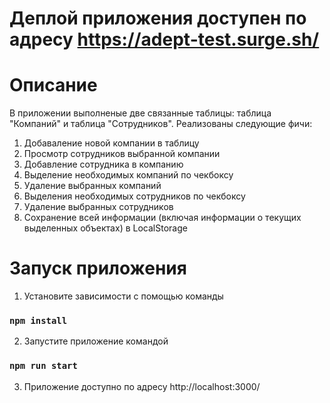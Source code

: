 # Деплой приложения доступен по адресу https://adept-test.surge.sh/

# Описание

В приложении выполненые две связанные таблицы: таблица "Компаний" и таблица "Сотрудников". Реализованы следующие фичи:
1) Добаваление новой компании в таблицу
2) Просмотр сотрудников выбранной компании
3) Добавление сотрудника в компанию
4) Выделение необходимых компаний по чекбоксу
5) Удаление выбранных компаний
6) Выделения необходимых сотрудников по чекбоксу
7) Удаление выбранных сотрудников
8) Сохранение всей информации (включая информации о текущих выделенных объектах) в LocalStorage

# Запуск приложения

1) Установите зависимости с помощью команды
### `npm install`
2) Запустите приложение командой
### `npm run start`
3) Приложение доступно по адресу
http://localhost:3000/



